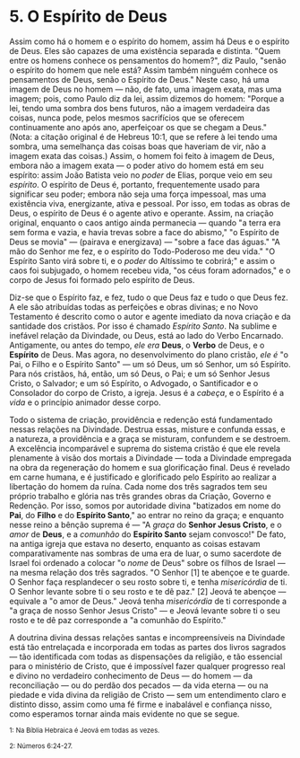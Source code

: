 # 5. O Espírito de Deus

Assim como há o homem e o espírito do homem, assim há Deus e o espírito de Deus. Eles são capazes de uma existência separada e distinta. "Quem entre os homens conhece os pensamentos do homem?", diz Paulo, "senão o espírito do homem que nele está? Assim também ninguém conhece os pensamentos de Deus, senão o Espírito de Deus." Neste caso, há uma imagem de Deus no homem — não, de fato, uma imagem exata, mas uma imagem; pois, como Paulo diz da lei, assim dizemos do homem: "Porque a lei, tendo uma sombra dos bens futuros, não a imagem verdadeira das coisas, nunca pode, pelos mesmos sacrifícios que se oferecem continuamente ano após ano, aperfeiçoar os que se chegam a Deus." (Nota: a citação original é de Hebreus 10:1, que se refere à lei tendo uma sombra, uma semelhança das coisas boas que haveriam de vir, não a imagem exata das coisas.) Assim, o homem foi feito à imagem de Deus, embora não a imagem exata — o poder ativo do homem está em seu espírito: assim João Batista veio no *poder* de Elias, porque veio em seu *espírito*. O espírito de Deus é, portanto, frequentemente usado para significar seu poder; embora não seja uma força impessoal, mas uma existência viva, energizante, ativa e pessoal. Por isso, em todas as obras de Deus, o espírito de Deus é o agente ativo e operante. Assim, na criação original, enquanto o caos antigo ainda permanecia — quando "a terra era sem forma e vazia, e havia trevas sobre a face do abismo," "o Espírito de Deus se movia" — (pairava e energizava) — "sobre a face das águas." "A mão do Senhor me fez, e o espírito do Todo-Poderoso me deu vida." "O Espírito Santo virá sobre ti, e o *poder* do Altíssimo te cobrirá;" e assim o caos foi subjugado, o homem recebeu vida, "os céus foram adornados," e o corpo de Jesus foi formado pelo espírito de Deus.

Diz-se que o Espírito faz, e fez, tudo o que Deus faz e tudo o que Deus fez. A ele são atribuídas todas as perfeições e obras divinas; e no Novo Testamento é descrito como o autor e agente imediato da nova criação e da santidade dos cristãos. Por isso é chamado *Espírito Santo*. Na sublime e inefável relação da Divindade, ou Deus, está ao lado do Verbo Encarnado. Antigamente, ou antes do tempo, *ele era* **Deus**, o **Verbo** de Deus, e o **Espírito** de Deus. Mas agora, no desenvolvimento do plano cristão, *ele é* "o Pai, o Filho e o Espírito Santo" — um só Deus, um só Senhor, um só Espírito. Para nós cristãos, há, então, um só Deus, o Pai; e um só Senhor Jesus Cristo, o Salvador; e um só Espírito, o Advogado, o Santificador e o Consolador do corpo de Cristo, a igreja. Jesus é a *cabeça*, e o Espírito é a *vida* e o princípio animador desse corpo.

Todo o sistema de criação, providência e redenção está fundamentado nessas relações na Divindade. Destrua essas, misture e confunda essas, e a natureza, a providência e a graça se misturam, confundem e se destroem. A excelência incomparável e suprema do sistema cristão é que ele revela plenamente à visão dos mortais a Divindade — toda a Divindade empregada na obra da regeneração do homem e sua glorificação final. Deus é revelado em carne humana, e é justificado e glorificado pelo Espírito ao realizar a libertação do homem da ruína. Cada nome dos três sagrados tem seu próprio trabalho e glória nas três grandes obras da Criação, Governo e Redenção. Por isso, somos por autoridade divina "batizados em nome do **Pai**, do **Filho** e do **Espírito Santo**," ao entrar no reino da graça; e enquanto nesse reino a bênção suprema é — "A *graça* do **Senhor Jesus Cristo**, e o *amor* de **Deus**, e a *comunhão* do **Espírito Santo** sejam convosco!" De fato, na antiga igreja que estava no deserto, enquanto as coisas estavam comparativamente nas sombras de uma era de luar, o sumo sacerdote de Israel foi ordenado a colocar "o *nome* de Deus" sobre os filhos de Israel — na mesma relação dos três sagrados. "O Senhor [1] te abençoe e te guarde. O Senhor faça resplandecer o seu rosto sobre ti, e tenha *misericórdia* de ti. O Senhor levante sobre ti o seu rosto e te dê paz." [2] Jeová te abençoe — equivale a "o amor de Deus." Jeová tenha *misericórdia* de ti corresponde a "a graça de nosso Senhor Jesus Cristo" — e Jeová levante sobre ti o seu rosto e te dê paz corresponde a "a comunhão do Espírito."

A doutrina divina dessas relações santas e incompreensíveis na Divindade está tão entrelaçada e incorporada em todas as partes dos livros sagrados — tão identificada com todas as dispensações da religião, e tão essencial para o ministério de Cristo, que é impossível fazer qualquer progresso real e divino no verdadeiro conhecimento de Deus — do homem — da reconciliação — ou do perdão dos pecados — da vida eterna — ou na piedade e vida divina da religião de Cristo — sem um entendimento claro e distinto disso, assim como uma fé firme e inabalável e confiança nisso, como esperamos tornar ainda mais evidente no que se segue.

<sub>1: Na Bíblia Hebraica é Jeová em todas as vezes.</sub>

<sub>2: Números 6:24-27.</sub>
